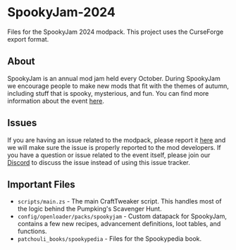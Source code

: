 # SpookyJam-2024
Files for the SpookyJam 2024 modpack. This project uses the CurseForge export format.

## About
SpookyJam is an annual mod jam held every October. During SpookyJam we encourage people to make new mods that fit with the themes of autumn, including stuff that is spooky, mysterious, and fun. You can find more information about the event [here](https://spooky-jam.com/events/2024/).

## Issues
If you are having an issue related to the modpack, please report it [here](https://github.com/Mycelium-Mod-Network/SpookyJam-2024/issues) and we will make sure the issue is properly reported to the mod developers. If you have a question or issue related to the event itself, please join our [Discord](https://discord.spooky-jam.com) to discuss the issue instead of using this issue tracker. 

## Important Files
- `scripts/main.zs` - The main CraftTweaker script. This handles most of the logic behind the Pumpking's Scavenger Hunt.
- `config/openloader/packs/spookyjam` - Custom datapack for SpookyJam, contains a few new recipes, advancement definitions, loot tables, and functions.
- `patchouli_books/spookypedia` - Files for the Spookypedia book.